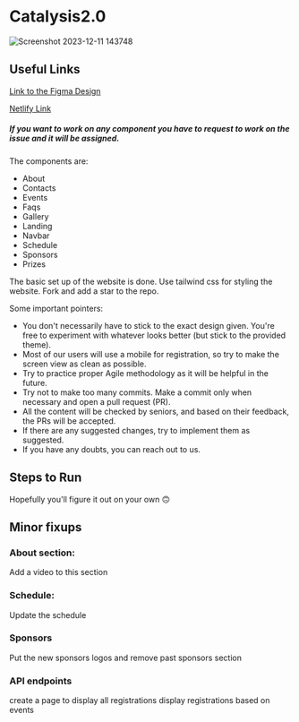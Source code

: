 # Catalysis2.0
![Screenshot 2023-12-11 143748](https://github.com/AchyuthPRao/Catalysis2.0/assets/108856697/cc9d2d4c-ecb8-4600-aca3-3643c66b071f)

## Useful Links
[Link to the Figma Design](https://www.figma.com/file/kiUDvRCy4G9symzK6J7I8h/Catalysis-2.0-UI-DESIGN?type=design&node-id=711-2&mode=design&t=84wq7nqQR3mbJ8A1-0)

[Netlify Link](https://catalysis2.netlify.app)

##### If you want to work on any component you have to request to work on the issue and it will be assigned. 
The components are:

- About
- Contacts
- Events 
- Faqs
- Gallery
- Landing
- Navbar
- Schedule
- Sponsors
- Prizes

The basic set up of the website is done. Use tailwind css for styling the website.
Fork and add a star to the repo.

Some important pointers:
- You don't necessarily have to stick to the exact design given. You're free to experiment with whatever looks better (but stick to the provided theme).
- Most of our users will use a mobile for registration, so try to make the screen view as clean as possible.
- Try to practice proper Agile methodology as it will be helpful in the future.
- Try not to make too many commits. Make a commit only when necessary and open a pull request (PR).
- All the content will be checked by seniors, and based on their feedback, the PRs will be accepted.
- If there are any suggested changes, try to implement them as suggested.
- If you have any doubts, you can reach out to us.

## Steps to Run
Hopefully you'll figure it out on your own 🙃

## Minor fixups

### About section:
Add a video to this section

### Schedule:
Update the schedule

### Sponsors
Put the new sponsors logos and remove past sponsors section

### API endpoints
create a page to display all registrations
display registrations based on events

